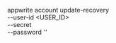 appwrite account update-recovery \
    --user-id <USER_ID> \
    --secret <SECRET> \
    --password ''
